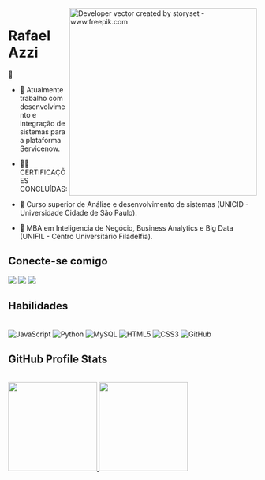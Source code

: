 
<img align="right" alt="Developer vector created by storyset - www.freepik.com" height="380" src="https://user-images.githubusercontent.com/97471199/230774187-e482399b-492c-4c17-a831-0314bf90526e.png">
<h1>Rafael Azzi</h1> 👋

- 🔭 Atualmente trabalho com desenvolvimento e integração de sistemas para a plataforma Servicenow.

- 👨‍💻 CERTIFICAÇÕES CONCLUÍDAS:

- 🔹 Curso superior de Análise e desenvolvimento de sistemas (UNICID - Universidade Cidade de São Paulo).
- 🔹   MBA em Inteligencia de Negócio, Business Analytics e Big Data (UNIFIL - Centro Universitário Filadelfia).
<p> 
  <h2>  Conecte-se comigo </h2> 
</p>

<div> 
  <a href="https://www.instagram.com/oazzi/" target="_blank"><img src="https://img.shields.io/badge/-Instagram-%23E4405F?style=for-the-badge&logo=instagram&logoColor=white" target="_blank"></a>
  <a href = "rafaelazzipatricio@gmail.com"><img src="https://img.shields.io/badge/-Gmail-%23333?style=for-the-badge&logo=gmail&logoColor=white" target="_blank"></a>
  <a href="https://www.linkedin.com/in/rafael-azzi-patricio-87074a14a/" target="_blank"><img src="https://img.shields.io/badge/-LinkedIn-%230077B5?style=for-the-badge&logo=linkedin&logoColor=white" target="_blank"></a> 
</div>

<p> 
  <h2>Habilidades</h2> 
</p>

<div style="display: inline_block" ><br>

  <img align="center" alt="JavaScript" src="https://img.shields.io/badge/JavaScript-F7DF1E?style=for-the-badge&logo=javascript&logoColor=black">
  <img align="center" alt="Python" src="https://img.shields.io/badge/python-3670A0?style=for-the-badge&logo=python&logoColor=ffdd54">
  <img align="center" alt="MySQL" src="https://img.shields.io/badge/MySQL-00000F?style=for-the-badge&logo=mysql&logoColor=white">
  <img align="center" alt="HTML5" src="https://img.shields.io/badge/HTML5-E34F26?style=for-the-badge&logo=html5&logoColor=white">
  <img align="center" alt="CSS3" src="https://img.shields.io/badge/CSS3-1572B6?style=for-the-badge&logo=css3&logoColor=white">
  <img align="center" alt="GitHub" src="https://img.shields.io/badge/GitHub-100000?style=for-the-badge&logo=github&logoColor=white">

</div>

<h2> GitHub Profile Stats</h2>
</br>
 <div>
  <a href="https://github.com/rafaelazzip">
  <img height="180em" src="https://github-readme-stats.vercel.app/api?username=rafaelazzip&show_icons=true&theme=dark&include_all_commits=true&count_private=true"/>
  
  <img height="180em" src="https://github-readme-stats.vercel.app/api/top-langs/?username=rafaelazzip&layout=compact&langs_count=7&theme=dark"/>
</div>
